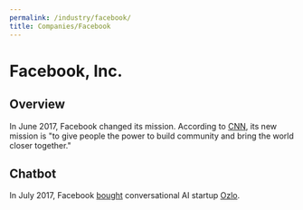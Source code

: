 ```yaml
---
permalink: /industry/facebook/
title: Companies/Facebook
---
```

# Facebook, Inc.

## Overview

In June 2017, Facebook changed its mission. According to [CNN](http://money.cnn.com/2017/06/22/technology/facebook-zuckerberg-interview/index.html), its new mission is "to give people the power to build community and bring the world closer together."

## Chatbot

In July 2017, Facebook [bought](https://techcrunch.com/2017/07/31/facebook-buys-ozlo-to-boost-its-conversational-ai-efforts/) conversational AI startup [Ozlo](https://ozlo.com/).

